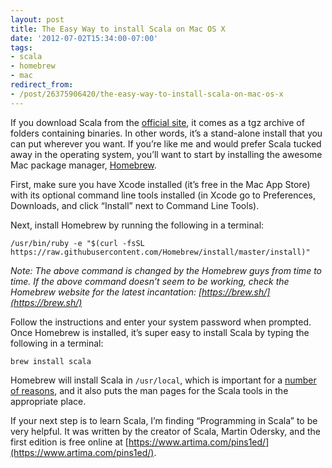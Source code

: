 ```yaml
---
layout: post
title: The Easy Way to install Scala on Mac OS X
date: '2012-07-02T15:34:00-07:00'
tags:
- scala
- homebrew
- mac
redirect_from:
- /post/26375906420/the-easy-way-to-install-scala-on-mac-os-x
---
```


If you download Scala from the [official site](https://www.scala-lang.org/downloads), it comes as a tgz archive of folders containing binaries. In other words, it’s a stand-alone install that you can put wherever you want. If you’re like me and would prefer Scala tucked away in the operating system, you’ll want to start by installing the awesome Mac package manager, [Homebrew](https://brew.sh/).

First, make sure you have Xcode installed (it’s free in the Mac App Store) with its optional command line tools installed (in Xcode go to Preferences, Downloads, and click “Install” next to Command Line Tools).

Next, install Homebrew by running the following in a terminal: 

```
/usr/bin/ruby -e "$(curl -fsSL https://raw.githubusercontent.com/Homebrew/install/master/install)"
```

_Note: The above command is changed by the Homebrew guys from time to time. If the above command doesn’t seem to be working, check the Homebrew website for the latest incantation: [https://brew.sh/](https://brew.sh/)_

Follow the instructions and enter your system password when prompted. Once Homebrew is installed, it’s super easy to install Scala by typing the following in a terminal:

```
brew install scala
```

Homebrew will install Scala in `/usr/local`, which is important for a [number of reasons](http://hivelogic.com/articles/using_usr_local/), and it also puts the man pages for the Scala tools in the appropriate place.

If your next step is to learn Scala, I’m finding “Programming in Scala” to be very helpful. It was written by the creator of Scala, Martin Odersky, and the first edition is free online at [https://www.artima.com/pins1ed/](https://www.artima.com/pins1ed/).
